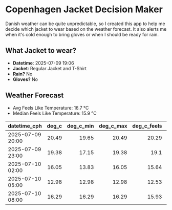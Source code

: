 
# Copenhagen Jacket Decision Maker

Danish weather can be quite unpredictable, so I created this app to help me decide which jacket to wear based on the weather forecast. 
It also alerts me when it's cold enough to bring gloves or when I should be ready for rain.

## What Jacket to wear?

- **Datetime**: 2025-07-09 19:06
- **Jacket**: Regular Jacket and T-Shirt
- **Rain?** No
- **Gloves?** No

## Weather Forecast
- Avg Feels Like Temperature: 16.7 °C
- Median Feels Like Temperature: 15.9 °C

| datetime_cph     |   deg_c |   deg_c_min |   deg_c_max |   deg_c_feels | weather   | wind   | rain   |
|:-----------------|--------:|------------:|------------:|--------------:|:----------|:-------|:-------|
| 2025-07-09 20:00 |   20.49 |       19.65 |       20.49 |         20.29 | Clouds    | Low    | None   |
| 2025-07-09 23:00 |   19.38 |       17.15 |       19.38 |         19.1  | Clouds    | Low    | None   |
| 2025-07-10 02:00 |   16.05 |       13.83 |       16.05 |         15.64 | Clouds    | Low    | None   |
| 2025-07-10 05:00 |   12.98 |       12.98 |       12.98 |         12.53 | Clouds    | Low    | None   |
| 2025-07-10 08:00 |   16.29 |       16.29 |       16.29 |         15.93 | Clouds    | Low    | None   |
        